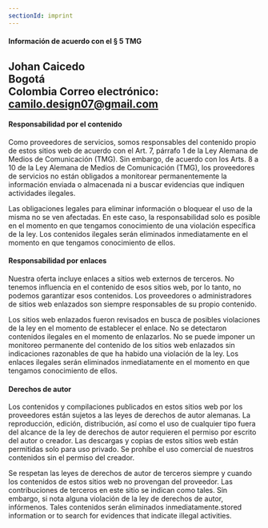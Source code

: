 ```yaml
---
sectionId: imprint
---
```

#### Información de acuerdo con el § 5 TMG
Johan Caicedo<br />
Bogotá<br />
Colombia
Correo electrónico: <u>camilo.design07@gmail.com</u>
---
#### Responsabilidad por el contenido
Como proveedores de servicios, somos responsables del contenido propio de estos sitios web de acuerdo con el Art. 7, párrafo 1 de la Ley Alemana de Medios de Comunicación (TMG). Sin embargo, de acuerdo con los Arts. 8 a 10 de la Ley Alemana de Medios de Comunicación (TMG), los proveedores de servicios no están obligados a monitorear permanentemente la información enviada o almacenada ni a buscar evidencias que indiquen actividades ilegales.

Las obligaciones legales para eliminar información o bloquear el uso de la misma no se ven afectadas. En este caso, la responsabilidad solo es posible en el momento en que tengamos conocimiento de una violación específica de la ley. Los contenidos ilegales serán eliminados inmediatamente en el momento en que tengamos conocimiento de ellos.

#### Responsabilidad por enlaces
Nuestra oferta incluye enlaces a sitios web externos de terceros. No tenemos influencia en el contenido de esos sitios web, por lo tanto, no podemos garantizar esos contenidos. Los proveedores o administradores de sitios web enlazados son siempre responsables de su propio contenido.

Los sitios web enlazados fueron revisados en busca de posibles violaciones de la ley en el momento de establecer el enlace. No se detectaron contenidos ilegales en el momento de enlazarlos. No se puede imponer un monitoreo permanente del contenido de los sitios web enlazados sin indicaciones razonables de que ha habido una violación de la ley. Los enlaces ilegales serán eliminados inmediatamente en el momento en que tengamos conocimiento de ellos.

#### Derechos de autor
Los contenidos y compilaciones publicados en estos sitios web por los proveedores están sujetos a las leyes de derechos de autor alemanas. La reproducción, edición, distribución, así como el uso de cualquier tipo fuera del alcance de la ley de derechos de autor requieren el permiso por escrito del autor o creador. Las descargas y copias de estos sitios web están permitidas solo para uso privado. Se prohíbe el uso comercial de nuestros contenidos sin el permiso del creador.

Se respetan las leyes de derechos de autor de terceros siempre y cuando los contenidos de estos sitios web no provengan del proveedor. Las contribuciones de terceros en este sitio se indican como tales. Sin embargo, si nota alguna violación de la ley de derechos de autor, infórmenos. Tales contenidos serán eliminados inmediatamente.stored information or to search for evidences that indicate illegal activities.
